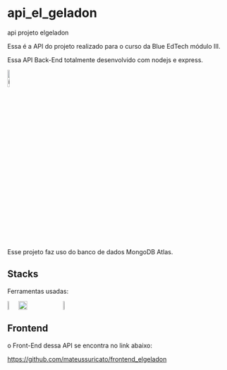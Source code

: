 # api_el_geladon
 api projeto elgeladon

Essa é a API do projeto realizado para o curso da Blue EdTech módulo III.

Essa API Back-End totalmente desenvolvido com nodejs e express.

<a href="https://apielgeladon-production.up.railway.app/api-docs/" target="_blank"><img style="width:10%" src="https://www.4x-treme.com/wp-content/uploads/2022/01/7658037-removebg-preview.png" alt="ícone pokedex"></a>

Esse projeto faz uso do banco de dados MongoDB Atlas.

## Stacks
Ferramentas usadas:
<div style="display:flex">
<img style="width:5%" src="https://walde.co/wp-content/uploads/2016/09/nodejs_logo.png"/>
<img style="width:20%" src="https://i.imgur.com/CYBUWPD.png"/>
 <img style="width:5%" src="https://discover.strongdm.com/hs-fs/hubfs/Technology%20Images/mongodb-atlas.png?width=200&height=200&name=mongodb-atlas.png"/>
</div>

## Frontend

o Front-End dessa API se encontra no link abaixo:

https://github.com/mateussuricato/frontend_elgeladon
